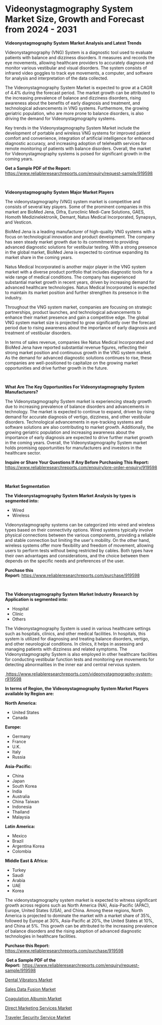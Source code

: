 <p><h1>Videonystagmography System Market Size, Growth and Forecast from 2024 - 2031</h1></p><p><strong>Videonystagmography System Market Analysis and Latest Trends</strong></p>
<p><p>Videonystagmography (VNG) System is a diagnostic tool used to evaluate patients with balance and dizziness disorders. It measures and records the eye movements, allowing healthcare providers to accurately diagnose and monitor various vestibular and visual disorders. The system consists of infrared video goggles to track eye movements, a computer, and software for analysis and interpretation of the data collected.</p><p>The Videonystagmography System Market is expected to grow at a CAGR of 4.4% during the forecast period. The market growth can be attributed to the increasing prevalence of balance and dizziness disorders, rising awareness about the benefits of early diagnosis and treatment, and technological advancements in VNG systems. Furthermore, the growing geriatric population, who are more prone to balance disorders, is also driving the demand for Videonystagmography systems.</p><p>Key trends in the Videonystagmography System Market include the development of portable and wireless VNG systems for improved patient comfort and convenience, integration of artificial intelligence for enhanced diagnostic accuracy, and increasing adoption of telehealth services for remote monitoring of patients with balance disorders. Overall, the market for Videonystagmography systems is poised for significant growth in the coming years.</p></p>
<p><strong>Get a Sample PDF of the Report:&nbsp;</strong> <a href="https://www.reliableresearchreports.com/enquiry/request-sample/919598">https://www.reliableresearchreports.com/enquiry/request-sample/919598</a></p>
<p>&nbsp;</p>
<p><strong>Videonystagmography System Major Market Players</strong></p>
<p><p>The videonystagmography (VNG) system market is competitive and consists of several key players. Some of the prominent companies in this market are BioMed Jena, Difra, Euroclinic Medi-Care Solutions, GAES, Homoth Medizinelektronik, Demant, Natus Medical Incorporated, Synapsys, and Vesticon.</p><p>BioMed Jena is a leading manufacturer of high-quality VNG systems with a focus on technological innovation and product development. The company has seen steady market growth due to its commitment to providing advanced diagnostic solutions for vestibular testing. With a strong presence in the global market, BioMed Jena is expected to continue expanding its market share in the coming years.</p><p>Natus Medical Incorporated is another major player in the VNG system market with a diverse product portfolio that includes diagnostic tools for a wide range of medical conditions. The company has experienced substantial market growth in recent years, driven by increasing demand for advanced healthcare technologies. Natus Medical Incorporated is expected to maintain its market position and further strengthen its presence in the industry.</p><p>Throughout the VNG system market, companies are focusing on strategic partnerships, product launches, and technological advancements to enhance their market presence and gain a competitive edge. The global VNG system market size is projected to grow significantly over the forecast period due to rising awareness about the importance of early diagnosis and treatment of vestibular disorders.</p><p>In terms of sales revenue, companies like Natus Medical Incorporated and BioMed Jena have reported substantial revenue figures, reflecting their strong market position and continuous growth in the VNG system market. As the demand for advanced diagnostic solutions continues to rise, these companies are well-positioned to capitalize on the growing market opportunities and drive further growth in the future.</p></p>
<p>&nbsp;</p>
<p><strong>What Are The Key Opportunities For Videonystagmography System Manufacturers?</strong></p>
<p><p>The Videonystagmography System market is experiencing steady growth due to increasing prevalence of balance disorders and advancements in technology. The market is expected to continue to expand, driven by rising demand for accurate diagnosis of vertigo, dizziness, and other vestibular disorders. Technological advancements in eye-tracking systems and software solutions are also contributing to market growth. Additionally, the growing geriatric population and increasing awareness about the importance of early diagnosis are expected to drive further market growth in the coming years. Overall, the Videonystagmography System market holds promising opportunities for manufacturers and investors in the healthcare sector.</p></p>
<p><strong>Inquire or Share Your Questions If Any Before Purchasing This Report:</strong> <a href="https://www.reliableresearchreports.com/enquiry/pre-order-enquiry/919598">https://www.reliableresearchreports.com/enquiry/pre-order-enquiry/919598</a></p>
<p>&nbsp;</p>
<p><strong>Market Segmentation</strong></p>
<p><strong>The Videonystagmography System Market Analysis by types is segmented into:</strong></p>
<p><ul><li>Wired</li><li>Wireless</li></ul></p>
<p><p>Videonystagmography systems can be categorized into wired and wireless types based on their connectivity options. Wired systems typically involve physical connections between the various components, providing a reliable and stable connection but limiting the user's mobility. On the other hand, wireless systems offer more flexibility and freedom of movement, allowing users to perform tests without being restricted by cables. Both types have their own advantages and considerations, and the choice between them depends on the specific needs and preferences of the user.</p></p>
<p><strong>Purchase this Report:&nbsp;</strong><a href="https://www.reliableresearchreports.com/purchase/919598">https://www.reliableresearchreports.com/purchase/919598</a></p>
<p>&nbsp;</p>
<p><strong>The Videonystagmography System Market Industry Research by Application is segmented into:</strong></p>
<p><ul><li>Hospital</li><li>Clinic</li><li>Others</li></ul></p>
<p><p>The Videonystagmography System is used in various healthcare settings such as hospitals, clinics, and other medical facilities. In hospitals, this system is utilized for diagnosing and treating balance disorders, vertigo, and other neurological conditions. In clinics, it helps in assessing and managing patients with dizziness and related symptoms. The Videonystagmography System is also employed in other healthcare facilities for conducting vestibular function tests and monitoring eye movements for detecting abnormalities in the inner ear and central nervous system.</p></p>
<p><a href="https://www.reliableresearchreports.com/videonystagmography-system-r919598">&nbsp;https://www.reliableresearchreports.com/videonystagmography-system-r919598</a></p>
<p><strong>In terms of Region, the Videonystagmography System Market Players available by Region are:</strong></p>
<p>
    <p> <strong> North America: </strong>
        <ul>
            <li>United States</li>
            <li>Canada</li>
        </ul>
        </p> 
    <p> <strong> Europe: </strong>
        <ul>
            <li>Germany</li>
            <li>France</li>
            <li>U.K.</li>
            <li>Italy</li>
            <li>Russia</li>
        </ul>
        </p> 
    <p> <strong> Asia-Pacific: </strong>
        <ul>
            <li>China</li>
            <li>Japan</li>
            <li>South Korea</li>
            <li>India</li>
            <li>Australia</li>
            <li>China Taiwan</li>
            <li>Indonesia</li>
            <li>Thailand</li>
            <li>Malaysia</li>
        </ul>
        </p> 
    <p> <strong> Latin America: </strong>
        <ul>
            <li>Mexico</li>
            <li>Brazil</li>
            <li>Argentina Korea</li>
            <li>Colombia</li>
        </ul>
        </p> 
    <p> <strong> Middle East & Africa: </strong>
        <ul>
            <li>Turkey</li>
            <li>Saudi</li>
            <li>Arabia</li>
            <li>UAE</li>
            <li>Korea</li>
        </ul>
    </p>
    </p>
<p><p>The videonystagmography system market is expected to witness significant growth across regions such as North America (NA), Asia-Pacific (APAC), Europe, United States (USA), and China. Among these regions, North America is projected to dominate the market with a market share of 35%, followed by Europe at 30%, Asia-Pacific at 20%, the United States at 10%, and China at 5%. This growth can be attributed to the increasing prevalence of balance disorders and the rising adoption of advanced diagnostic technologies in healthcare facilities.</p></p>
<p><strong>Purchase this Report: </strong><a href="https://www.reliableresearchreports.com/purchase/919598">https://www.reliableresearchreports.com/purchase/919598</a></p>
<p>&nbsp;<strong>Get a Sample PDF of the Report:&nbsp;&nbsp;</strong><a href="https://www.reliableresearchreports.com/enquiry/request-sample/919598">https://www.reliableresearchreports.com/enquiry/request-sample/919598</a></p>
<p><strong></strong></p>
<p><p><a href="https://www.linkedin.com/pulse/dental-vibrators-market-report-reveals-latest-trends-growth-xxm1f">Dental Vibrators Market</a></p><p><a href="https://github.com/edytherolanlouisejk1miz0wig/Market-Research-Report-List-2/blob/main/sales-data-fusion-market.md">Sales Data Fusion Market</a></p><p><a href="https://www.linkedin.com/pulse/coagulation-albumin-market-analysis-its-cagr-segmentation-global-omnmf">Coagulation Albumin Market</a></p><p><a href="https://medium.com/@omamuller/direct-marketing-services-market-share-evolution-and-market-growth-trends-2024-2031-f85408975bc8">Direct Marketing Services Market</a></p><p><a href="https://github.com/EunaWiegad2023/Market-Research-Report-List-1/blob/main/traveler-security-service-market.md">Traveler Security Service Market</a></p></p>